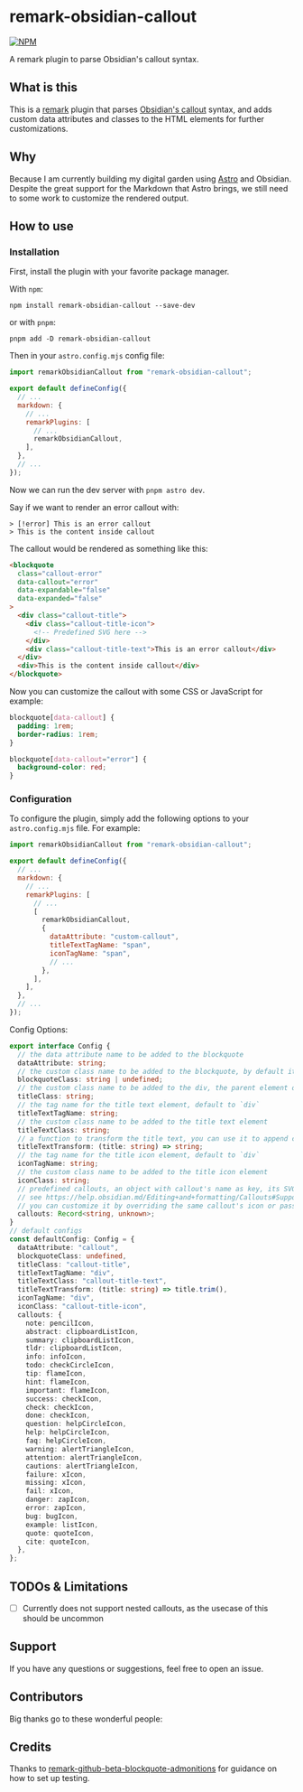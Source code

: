 # remark-obsidian-callout

[![NPM](https://img.shields.io/npm/dw/remark-obsidian-callout?style=for-the-badge)](https://www.npmjs.com/package/remark-obsidian-callout)

A remark plugin to parse Obsidian's callout syntax.

## What is this

This is a [remark](https://github.com/remarkjs/remark) plugin that parses [Obsidian's callout](https://help.obsidian.md/Editing+and+formatting/Callouts) syntax, and adds custom data attributes and classes to the HTML elements for further customizations.

## Why

Because I am currently building my digital garden using [Astro](https://astro.build/) and Obsidian. Despite the great support for the Markdown that Astro brings, we still need to some work to customize the rendered output.

## How to use

### Installation

First, install the plugin with your favorite package manager.

With `npm`:

```
npm install remark-obsidian-callout --save-dev
```

or with `pnpm`:

```
pnpm add -D remark-obsidian-callout
```

Then in your `astro.config.mjs` config file:

```js
import remarkObsidianCallout from "remark-obsidian-callout";

export default defineConfig({
  // ...
  markdown: {
    // ...
    remarkPlugins: [
      // ...
      remarkObsidianCallout,
    ],
  },
  // ...
});
```

Now we can run the dev server with `pnpm astro dev`.

Say if we want to render an error callout with:

```
> [!error] This is an error callout
> This is the content inside callout
```

The callout would be rendered as something like this:

```html
<blockquote
  class="callout-error"
  data-callout="error"
  data-expandable="false"
  data-expanded="false"
>
  <div class="callout-title">
    <div class="callout-title-icon">
      <!-- Predefined SVG here -->
    </div>
    <div class="callout-title-text">This is an error callout</div>
  </div>
  <div>This is the content inside callout</div>
</blockquote>
```

Now you can customize the callout with some CSS or JavaScript for example:

```css
blockquote[data-callout] {
  padding: 1rem;
  border-radius: 1rem;
}

blockquote[data-callout="error"] {
  background-color: red;
}
```

### Configuration

To configure the plugin, simply add the following options to your `astro.config.mjs` file. For example:

```js
import remarkObsidianCallout from "remark-obsidian-callout";

export default defineConfig({
  // ...
  markdown: {
    // ...
    remarkPlugins: [
      // ...
      [
        remarkObsidianCallout,
        {
          dataAttribute: "custom-callout",
          titleTextTagName: "span",
          iconTagName: "span",
          // ...
        },
      ],
    ],
  },
  // ...
});
```

Config Options:

```ts
export interface Config {
  // the data attribute name to be added to the blockquote
  dataAttribute: string;
  // the custom class name to be added to the blockquote, by default it's `${dataAttribute}-${calloutType}` if not specified
  blockquoteClass: string | undefined;
  // the custom class name to be added to the div, the parent element of icon & title text
  titleClass: string;
  // the tag name for the title text element, default to `div`
  titleTextTagName: string;
  // the custom class name to be added to the title text element
  titleTextClass: string;
  // a function to transform the title text, you can use it to append custom strings
  titleTextTransform: (title: string) => string;
  // the tag name for the title icon element, default to `div`
  iconTagName: string;
  // the custom class name to be added to the title icon element
  iconClass: string;
  // predefined callouts, an object with callout's name as key, its SVG icon as value
  // see https://help.obsidian.md/Editing+and+formatting/Callouts#Supported+types
  // you can customize it by overriding the same callout's icon or passing new callout with customized name and icon
  callouts: Record<string, unknown>;
}
// default configs
const defaultConfig: Config = {
  dataAttribute: "callout",
  blockquoteClass: undefined,
  titleClass: "callout-title",
  titleTextTagName: "div",
  titleTextClass: "callout-title-text",
  titleTextTransform: (title: string) => title.trim(),
  iconTagName: "div",
  iconClass: "callout-title-icon",
  callouts: {
    note: pencilIcon,
    abstract: clipboardListIcon,
    summary: clipboardListIcon,
    tldr: clipboardListIcon,
    info: infoIcon,
    todo: checkCircleIcon,
    tip: flameIcon,
    hint: flameIcon,
    important: flameIcon,
    success: checkIcon,
    check: checkIcon,
    done: checkIcon,
    question: helpCircleIcon,
    help: helpCircleIcon,
    faq: helpCircleIcon,
    warning: alertTriangleIcon,
    attention: alertTriangleIcon,
    cautions: alertTriangleIcon,
    failure: xIcon,
    missing: xIcon,
    fail: xIcon,
    danger: zapIcon,
    error: zapIcon,
    bug: bugIcon,
    example: listIcon,
    quote: quoteIcon,
    cite: quoteIcon,
  },
};
```

## TODOs & Limitations

- [ ] Currently does not support nested callouts, as the usecase of this should be uncommon

## Support

If you have any questions or suggestions, feel free to open an issue.

## Contributors

Big thanks go to these wonderful people:

<!-- ALL-CONTRIBUTORS-LIST:START - Do not remove or modify this section -->
<!-- prettier-ignore-start -->
<!-- markdownlint-disable -->

<!-- markdownlint-restore -->
<!-- prettier-ignore-end -->

<!-- ALL-CONTRIBUTORS-LIST:END -->

## Credits

Thanks to [remark-github-beta-blockquote-admonitions](https://github.com/myl7/remark-github-beta-blockquote-admonitions) for guidance on how to set up testing.

